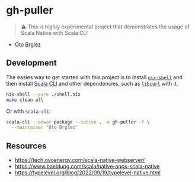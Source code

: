 # gh-puller

> ⚠️ This is highly experimental project that demonstrates the usage of Scala Native with Scala CLI

- [Oto Brglez](https://twitter.com/otobrglez)

## Development

The easies way to get started with this project is to install [`nix-shell`][nix-shell] and then install [Scala CLI][scala-cli] and other dependencies, such as [`libcurl`][libcurl] with it.

```bash
nix-shell --pure ./shell.nix
make clean all
```

Or with `scala-cli`:

```bash
scala-cli --power package --native . -o gh-puller -f \
  --maintainer "Oto Brglez"
```

## Resources
- https://tech.ovoenergy.com/scala-native-webserver/
- https://www.baeldung.com/scala/native-apps-scala-native
- https://typelevel.org/blog/2022/09/19/typelevel-native.html

[libcurl]: https://curl.se/libcurl/
[nix-shell]: https://nixos.org/manual/nix/stable/command-ref/nix-shell.html
[scala-cli]: https://scala-cli.virtuslab.org/
